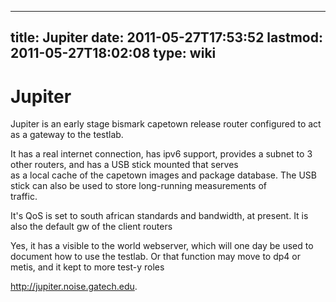 
---
title: Jupiter
date: 2011-05-27T17:53:52
lastmod: 2011-05-27T18:02:08
type: wiki
---
Jupiter
=======

Jupiter is an early stage bismark capetown release router configured to
act as a gateway to the <link>testlab</link>.

It has a real internet connection, has ipv6 support, provides a subnet
to 3 other routers, and has a USB stick mounted that serves\
as a local cache of the capetown images and package database. The USB
stick can also be used to store long-running measurements of\
traffic.

It's QoS is set to south african standards and bandwidth, at present. It
is also the default gw of the <link>client routers</link>

Yes, it has a visible to the world webserver, which will one day be used
to document how to use the testlab. Or that function may move to dp4 or
metis, and it kept to more test-y roles

http://jupiter.noise.gatech.edu.
